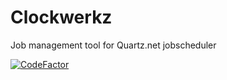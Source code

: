 # Clockwerkz

Job management tool for Quartz.net jobscheduler

[![CodeFactor](https://www.codefactor.io/repository/github/gaaaabor/clockwerkz/badge)](https://www.codefactor.io/repository/github/gaaaabor/clockwerkz)

